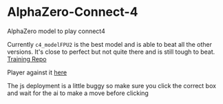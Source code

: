 # AlphaZero-Connect-4
AlphaZero model to play connect4

Currently `c4_modelFPU2` is the best model and is able to beat all the other versions. It's close to perfect but not quite there and is still tough to beat. [Training Repo](https://github.com/kevaday/alphazero-general)

Player against it [here](https://bobingstern.github.io/AlphaZero-Connect-4/js/)

The js deployment is a little buggy so make sure you click the correct box and wait for the ai to make a move before clicking
